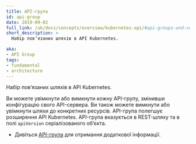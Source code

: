 ```yaml
---
title: API-група
id: api-group
date: 2019-09-02
full_link: /uk/docs/concepts/overview/kubernetes-api/#api-groups-and-versioning
short_description: >
  Набір повʼязаних шляхів в API Kubernetes.

aka:
- API Group
tags:
- fundamental
- architecture
---
```


Набір повʼязаних шляхів в API Kubernetes.

<!--more-->

Ви можете увімкнути або вимкнути кожну API-групу, змінивши конфігурацію свого API-сервера. Ви також можете вимкнути або увімкнути шляхи до конкретних ресурсів. API-група полегшує розширення API Kubernetes. API-група вказується в REST-шляху та в полі `apiVersion` серіалізованого обʼєкта.

* Дивіться [API-група](/uk/docs/concepts/overview/kubernetes-api/#api-groups-and-versioning) для отримання додаткової інформації.
